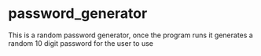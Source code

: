 # password_generator
This is a random password generator, once the program runs it generates a random 10 digit password for the user to use
